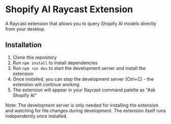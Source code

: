 # Shopify AI Raycast Extension

A Raycast extension that allows you to query Shopify AI models directly from your desktop.

## Installation

1. Clone this repository
2. Run `npm install` to install dependencies
3. Run `npm run dev` to start the development server and install the extension
4. Once installed, you can stop the development server (Ctrl+C) - the extension will continue working
5. The extension will appear in your Raycast command palette as "Ask Shopify AI"

Note: The development server is only needed for installing the extension and watching for file changes during development. The extension itself runs independently once installed.
